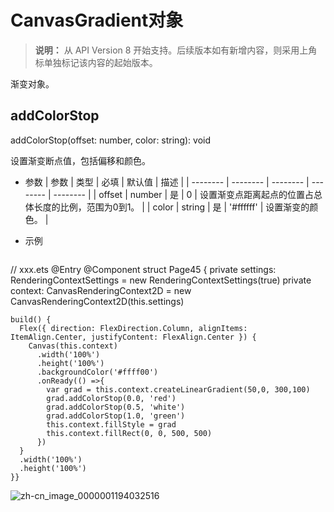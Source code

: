 # CanvasGradient对象

>  **说明：**
> 从 API Version 8 开始支持。后续版本如有新增内容，则采用上角标单独标记该内容的起始版本。


渐变对象。


## addColorStop

addColorStop(offset: number, color: string): void

设置渐变断点值，包括偏移和颜色。

- 参数
  | 参数 | 类型 | 必填 | 默认值 | 描述 | 
  | -------- | -------- | -------- | -------- | -------- |
  | offset | number | 是 | 0 | 设置渐变点距离起点的位置占总体长度的比例，范围为0到1。 | 
  | color | string | 是 | '#ffffff' | 设置渐变的颜色。 | 

- 示例
  ```ts
// xxx.ets
@Entry
  @Component
  struct Page45 {
    private settings: RenderingContextSettings = new RenderingContextSettings(true)
    private context: CanvasRenderingContext2D = new CanvasRenderingContext2D(this.settings)
  
    build() {
      Flex({ direction: FlexDirection.Column, alignItems: ItemAlign.Center, justifyContent: FlexAlign.Center }) {
        Canvas(this.context)
          .width('100%')
          .height('100%')
          .backgroundColor('#ffff00')
          .onReady(() =>{
            var grad = this.context.createLinearGradient(50,0, 300,100)
            grad.addColorStop(0.0, 'red')
            grad.addColorStop(0.5, 'white')
            grad.addColorStop(1.0, 'green')
            this.context.fillStyle = grad
            this.context.fillRect(0, 0, 500, 500)
          })
      }
      .width('100%')
      .height('100%')
    }}


![zh-cn_image_0000001194032516](figures/zh-cn_image_0000001194032516.png)

 